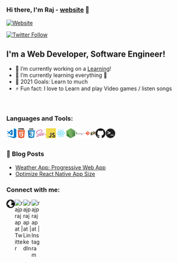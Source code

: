 ### Hi there, I'm Raj -  [website] 👋

[![Website](https://img.shields.io/website?label=rajprajapat.com&style=for-the-badge&url=http%3A%2F%2Frajprajapat.com)](http://rajprajapat.com)

[![Twitter Follow](https://img.shields.io/twitter/follow/rajprajapat712?color=1DA1F2&logo=twitter&style=for-the-badge)](https://twitter.com/intent/follow?screen_name=rajprajapat712)

## I'm a Web Developer, Software Engineer!

- 🔭 I’m currently working on a [Learning][website]!
- 🌱 I’m currently learning everything 🤣
- 🥅 2021 Goals: Learn to much
- ⚡ Fun fact: I love to Learn and play Video games / listen songs


<br />

### Languages and Tools:

<img align="left" alt="Visual Studio Code" width="26px" src="https://raw.githubusercontent.com/github/explore/80688e429a7d4ef2fca1e82350fe8e3517d3494d/topics/visual-studio-code/visual-studio-code.png" />
<img align="left" alt="HTML5" width="26px" src="https://raw.githubusercontent.com/github/explore/80688e429a7d4ef2fca1e82350fe8e3517d3494d/topics/html/html.png" />
<img align="left" alt="CSS3" width="26px" src="https://raw.githubusercontent.com/github/explore/80688e429a7d4ef2fca1e82350fe8e3517d3494d/topics/css/css.png" />
<img align="left" alt="Sass" width="26px" src="https://raw.githubusercontent.com/github/explore/80688e429a7d4ef2fca1e82350fe8e3517d3494d/topics/sass/sass.png" />
<img align="left" alt="JavaScript" width="26px" src="https://raw.githubusercontent.com/github/explore/80688e429a7d4ef2fca1e82350fe8e3517d3494d/topics/javascript/javascript.png" />
<img align="left" alt="React" width="26px" src="https://raw.githubusercontent.com/github/explore/80688e429a7d4ef2fca1e82350fe8e3517d3494d/topics/react/react.png" />
<img align="left" alt="Node.js" width="26px" src="https://raw.githubusercontent.com/github/explore/80688e429a7d4ef2fca1e82350fe8e3517d3494d/topics/nodejs/nodejs.png" />
<img align="left" alt="MongoDB" width="26px" src="https://raw.githubusercontent.com/github/explore/80688e429a7d4ef2fca1e82350fe8e3517d3494d/topics/mongodb/mongodb.png" />
<img align="left" alt="Git" width="26px" src="https://raw.githubusercontent.com/github/explore/80688e429a7d4ef2fca1e82350fe8e3517d3494d/topics/git/git.png" />
<img align="left" alt="GitHub" width="26px" src="https://raw.githubusercontent.com/github/explore/78df643247d429f6cc873026c0622819ad797942/topics/github/github.png" />
<img align="left" alt="Terminal" width="26px" src="https://raw.githubusercontent.com/github/explore/80688e429a7d4ef2fca1e82350fe8e3517d3494d/topics/terminal/terminal.png" />

<br />
<br />


### 📰 Blog Posts
<!-- BLOG-POST-LIST:START -->
- [Weather App: Progressive Web App](https://rajprajapat-7.medium.com/weather-app-progressive-web-app-4c43fb284a67)
- [Optimize React Native App Size](https://rajprajapat-7.medium.com/optimize-react-native-app-size-two-steps-c9a6b536e29a)
<!-- BLOG-POST-LIST:END -->


### Connect with me:

[<img align="left" alt="rajprajapat.com" width="22px" src="https://raw.githubusercontent.com/iconic/open-iconic/master/svg/globe.svg" />][website]
[<img align="left" alt="rajprajapat | Twitter" width="22px" src="https://cdn.jsdelivr.net/npm/simple-icons@v3/icons/twitter.svg" />][twitter]
[<img align="left" alt="rajprajapat | LinkedIn" width="22px" src="https://cdn.jsdelivr.net/npm/simple-icons@v3/icons/linkedin.svg" />][linkedin]
[<img align="left" alt="rajprajapat | Instagram" width="22px" src="https://cdn.jsdelivr.net/npm/simple-icons@v3/icons/instagram.svg" />][instagram]

<br />
<br />


[website]: http://rajprajapat.com
[twitter]: https://twitter.com/rajprajapat712
[youtube]: https://youtube.com/codeSTACKr
[linkedin]: https://www.linkedin.com/in/raj-prajapat-794264102/
[instagram]: https://www.instagram.com/raj_prajapat7/
